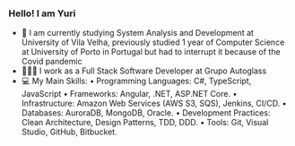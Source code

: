 ### Hello! I am Yuri

- 🔭 I am currently studying System Analysis and Development at University of Vila Velha, previously studied 1 year of Computer Science at University of Porto in Portugal but had to interrupt it because of the Covid pandemic
- 👨🏽‍💻 I work as a Full Stack Software Developer at Grupo Autoglass
- 💻 My Main Skills:
• Programming Languages: C#, TypeScript, JavaScript
• Frameworks: Angular, .NET, ASP.NET Core.
• Infrastructure: Amazon Web Services (AWS S3, SQS), Jenkins, CI/CD. 
• Databases: AuroraDB, MongoDB, Oracle. 
• Development Practices: Clean Architecture, Design Patterns, TDD, DDD. 
• Tools: Git, Visual Studio, GitHub, Bitbucket.
